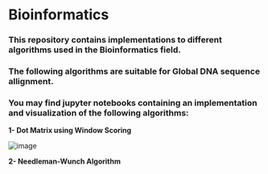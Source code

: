 # Bioinformatics
### This repository contains implementations to different algorithms used in the Bioinformatics field. 
### The following algorithms are suitable for Global DNA sequence allignment. 

### You may find jupyter notebooks containing an implementation and visualization of the following algorithms: 

  **1- Dot Matrix using Window Scoring**
  
  ![image](https://user-images.githubusercontent.com/48836158/119528199-48846880-bd81-11eb-818c-4dc939def6e9.png)
  
  **2- Needleman-Wunch Algorithm**
